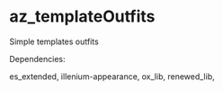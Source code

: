 # az_templateOutfits
Simple templates outfits

Dependencies:

  es_extended,
  illenium-appearance,
  ox_lib,
  renewed_lib,
